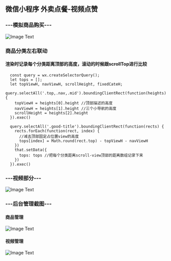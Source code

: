 ## 微信小程序 外卖点餐-视频点赞

### ---模拟商品购买---  
![Image Text](https://github.com/promisegg/wx_miniapp/blob/master/images/one.gif)  

### 商品分类左右联动  
#### 渲染时记录每个分类距离顶部的高度，滚动的时候跟scrollTop进行比较  
      const query = wx.createSelectorQuery();
      let tops = [];
      let topViewH, navViewH, scrollHeight, fixedCateH;
      query.selectAll('.top,.nav,.mid').boundingClientRect(function(heights) {
        topViewH = heights[0].height //顶部描述的高度
        navViewH = heights[1].height //三个小导航的高度
        scrollHeight = heights[2].height
      }).exec()

      query.selectAll('.good-title').boundingClientRect(function(rects) {
        rects.forEach(function(rect, index) {
          //减去顶部固定占位置view的高度
          tops[index] = Math.round(rect.top) - topViewH - navViewH
        })
        that.setData({
          tops: tops //把每个分类距离scroll-view顶部的距离数组记录下来
        })
      }).exec()

### ---视频部分---  
![Image Text](https://github.com/promisegg/wx_miniapp/blob/master/images/two.gif)  


### ---后台管理截图---  
#### 商品管理  
![Image Text](https://github.com/promisegg/wx_miniapp/blob/master/images/three.jpg)  
#### 视频管理  
![Image Text](https://github.com/promisegg/wx_miniapp/blob/master/images/four.jpg)  